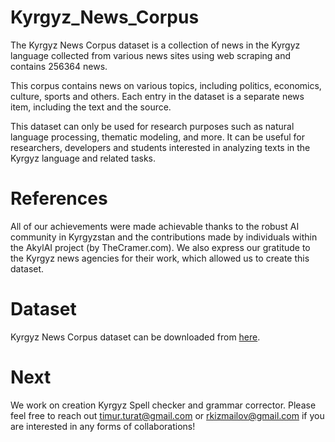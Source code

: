 # Kyrgyz_News_Corpus
The Kyrgyz News Corpus dataset is a collection of news in the Kyrgyz language collected from various news sites using web scraping and contains 256364 news.

This corpus contains news on various topics, including politics, economics, culture, sports and others. Each entry in the dataset is a separate news item, including the text and the source.

This dataset can only be used for research purposes such as natural language processing, thematic modeling, and more. It can be useful for researchers, developers and students interested in analyzing texts in the Kyrgyz language and related tasks.

# References
All of our achievements were made achievable thanks to the robust AI community in Kyrgyzstan and the contributions made by individuals within the AkylAI project (by TheCramer.com). We also express our gratitude to the Kyrgyz news agencies for their work, which allowed us to create this dataset.

# Dataset
Kyrgyz News Corpus dataset can be downloaded from [here](https://huggingface.co/datasets/the-cramer-project/Kyrgyz_News_Corpus/resolve/main/KG_news_256k.csv?download=true).

# Next
We work on creation Kyrgyz Spell checker and grammar corrector.
Please feel free to reach out timur.turat@gmail.com or rkizmailov@gmail.com if you are interested in any forms of collaborations!


